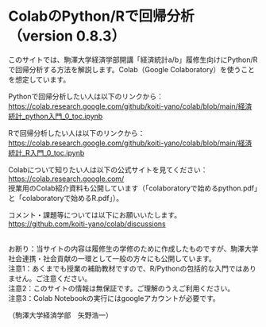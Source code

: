 # ColabのPython/Rで回帰分析（version 0.8.3）
このサイトでは、駒澤大学経済学部開講「経済統計a/b」履修生向けにPython/Rで回帰分析する方法を解説します。Colab（Google Colaboratory）を使うことを想定しています。

Pythonで回帰分析したい人は以下のリンクから：<br>
https://colab.research.google.com/github/koiti-yano/colab/blob/main/経済統計_python入門_0_toc.ipynb

Rで回帰分析したい人は以下のリンクから：<br>
https://colab.research.google.com/github/koiti-yano/colab/blob/main/経済統計_R入門_0_toc.ipynb

Colabについて知りたい人は以下の公式サイトを見てください：<br>
https://colab.research.google.com/<br>授業用のColab紹介資料も公開しています（「colaboratoryで始めるpython.pdf」と「colaboratoryで始めるR.pdf」）。

コメント・課題等については以下にお願いいたします。
<br>
https://github.com/koiti-yano/colab/discussions

<br>
お断り：当サイトの内容は履修生の学修のために作成したものですが、駒澤大学社会連携・社会貢献の一環として一般の方々にも公開しています。
<br>
注意1：あくまでも授業の補助教材ですので、R/Pythonの包括的な入門ではありません。ご注意ください。
<br>
注意2：このサイトの情報は無保証です。ご理解のうえご利用ください。
<br>
注意3：Colab Notebookの実行にはgoogleアカウントが必要です。

（駒澤大学経済学部　矢野浩一）


